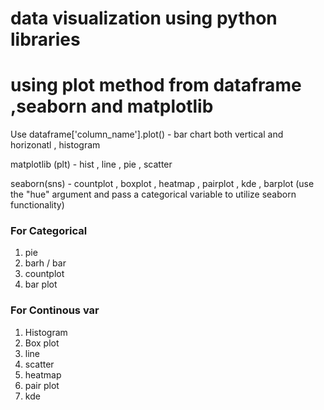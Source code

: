 # data visualization using python libraries 
#  using plot method from dataframe ,seaborn and matplotlib
Use dataframe['column_name'].plot() - bar chart both vertical and horizonatl , histogram

matplotlib (plt) - hist , line , pie , scatter

seaborn(sns) - countplot , boxplot , heatmap , pairplot , kde , barplot (use the "hue" argument and pass  a categorical variable to utilize seaborn functionality)

### For Categorical 
1. pie
2. barh / bar
3. countplot
4. bar plot

### For Continous var
1. Histogram
2. Box plot
3. line
4. scatter
5. heatmap
6. pair plot
7. kde

